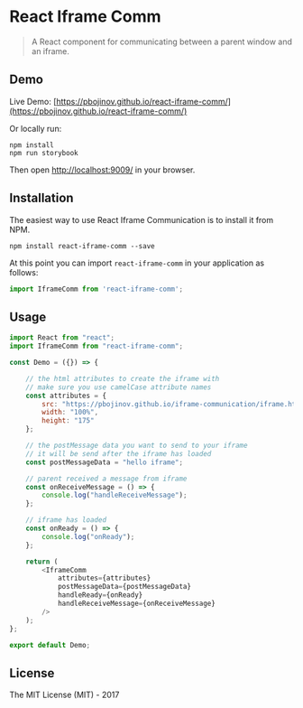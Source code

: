 React Iframe Comm
============

> A React component for communicating between a parent window and an iframe.

## Demo

Live Demo: [https://pbojinov.github.io/react-iframe-comm/](https://pbojinov.github.io/react-iframe-comm/)

Or locally run:

```
npm install
npm run storybook
```

Then open [http://localhost:9009/](http://localhost:9009/) in your browser.


## Installation

The easiest way to use React Iframe Communication is to install it from NPM.

    npm install react-iframe-comm --save

At this point you can import `react-iframe-comm` in your application as follows:

```javascript
import IframeComm from 'react-iframe-comm';
```

## Usage

```javascript
import React from "react";
import IframeComm from "react-iframe-comm";

const Demo = ({}) => {

    // the html attributes to create the iframe with
    // make sure you use camelCase attribute names
    const attributes = {
        src: "https://pbojinov.github.io/iframe-communication/iframe.html",
        width: "100%",
        height: "175"
    };

    // the postMessage data you want to send to your iframe
    // it will be send after the iframe has loaded
    const postMessageData = "hello iframe";

    // parent received a message from iframe
    const onReceiveMessage = () => {
        console.log("handleReceiveMessage");
    };

    // iframe has loaded
    const onReady = () => {
        console.log("onReady");
    };

    return (
        <IframeComm
            attributes={attributes}
            postMessageData={postMessageData}
            handleReady={onReady}
            handleReceiveMessage={onReceiveMessage}
        />
    );
};

export default Demo;

```

## License

The MIT License (MIT) - 2017
